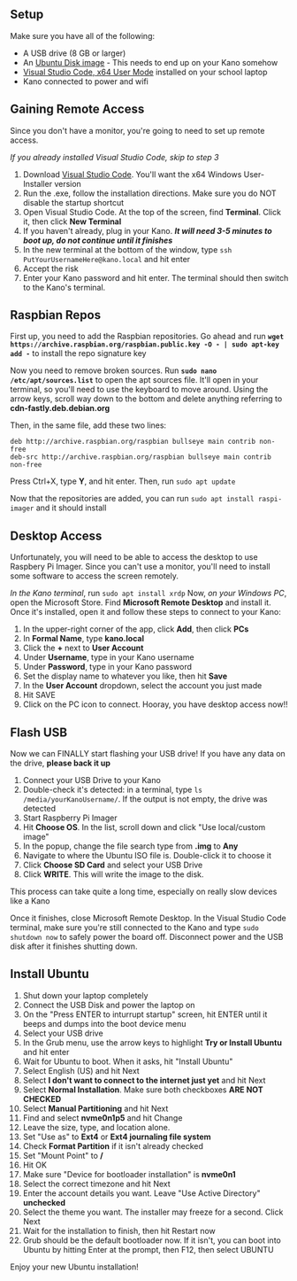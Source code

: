 ## Setup

Make sure you have all of the following:
- A USB drive (8 GB or larger)
- An [Ubuntu Disk image](https://releases.ubuntu.com/lunar/ubuntu-23.04-desktop-amd64.iso) - This needs to end up on your Kano somehow
- [Visual Studio Code, x64 User Mode](https://code.visualstudio.com/download) installed on your school laptop
- Kano connected to power and wifi

## Gaining Remote Access

Since you don't have a monitor, you're going to need to set up remote access.

*If you already installed Visual Studio Code, skip to step 3*
1. Download [Visual Studio Code](https://code.visualstudio.com/download). You'll want the x64 Windows User-Installer version
2. Run the .exe, follow the installation directions. Make sure you do NOT disable the startup shortcut
3. Open Visual Studio Code. At the top of the screen, find **Terminal**. Click it, then click **New Terminal**
4. If you haven't already, plug in your Kano. ***It will need 3-5 minutes to boot up, do not continue until it finishes***
5. In the new terminal at the bottom of the window, type `ssh PutYourUsernameHere@kano.local` and hit enter
6. Accept the risk
7. Enter your Kano password and hit enter. The terminal should then switch to the Kano's terminal.

## Raspbian Repos

First up, you need to add the Raspbian repositories. Go ahead and run **`wget https://archive.raspbian.org/raspbian.public.key -O - | sudo apt-key add -`** to install the repo signature key

Now you need to remove broken sources. Run **`sudo nano /etc/apt/sources.list`** to open the apt sources file. It'll open in your terminal, so you'll need to use the keyboard to move around. Using the arrow keys, scroll way down to the bottom and delete anything referring to **cdn-fastly.deb.debian.org**

Then, in the same file, add these two lines:

```
deb http://archive.raspbian.org/raspbian bullseye main contrib non-free
deb-src http://archive.raspbian.org/raspbian bullseye main contrib non-free
```

Press Ctrl+X, type **Y**, and hit enter. Then, run `sudo apt update`

Now that the repositories are added, you can run `sudo apt install raspi-imager` and it should install

## Desktop Access

Unfortunately, you will need to be able to access the desktop to use Raspbery Pi Imager. Since you can't use a monitor, you'll need to install some software to access the screen remotely.

*In the Kano terminal*, run `sudo apt install xrdp`
Now, *on your Windows PC*, open the Microsoft Store. Find **Microsoft Remote Desktop** and install it. Once it's installed, open it and follow these steps to connect to your Kano:

1. In the upper-right corner of the app, click **Add**, then click **PCs**
2. In **Formal Name**, type **kano.local**
3. Click the **+** next to **User Account**
4. Under **Username**, type in your Kano username
5. Under **Password**, type in your Kano password
6. Set the display name to whatever you like, then hit **Save**
7. In the **User Account** dropdown, select the account you just made
8. Hit SAVE
9. Click on the PC icon to connect. Hooray, you have desktop access now!!

## Flash USB

Now we can FINALLY start flashing your USB drive! If you have any data on the drive, **please back it up**

1. Connect your USB Drive to your Kano
2. Double-check it's detected: in a terminal, type `ls /media/yourKanoUsername/`. If the output is not empty, the drive was detected
3. Start Raspberry Pi Imager
4. Hit **Choose OS**. In the list, scroll down and click "Use local/custom image"
5. In the popup, change the file search type from **.img** to **Any**
6. Navigate to where the Ubuntu ISO file is. Double-click it to choose it
7. Click **Choose SD Card** and select your USB Drive
8. Click **WRITE**. This will write the image to the disk.

This process can take quite a long time, especially on really slow devices like a Kano

Once it finishes, close Microsoft Remote Desktop. In the Visual Studio Code terminal, make sure you're still connected to the Kano and type `sudo shutdown now` to safely power the board off. Disconnect power and the USB disk after it finishes shutting down.

## Install Ubuntu

1. Shut down your laptop completely
2. Connect the USB Disk and power the laptop on
3. On the "Press ENTER to inturrupt startup" screen, hit ENTER until it beeps and dumps into the boot device menu
4. Select your USB drive
5. In the Grub menu, use the arrow keys to highlight **Try or Install Ubuntu** and hit enter
6. Wait for Ubuntu to boot. When it asks, hit "Install Ubuntu"
7. Select English (US) and hit Next
8. Select **I don't want to connect to the internet just yet** and hit Next
9. Select **Normal Installation**. Make sure both checkboxes **ARE NOT CHECKED**
10. Select **Manual Partitioning** and hit Next
11. Find and select **nvme0n1p5** and hit Change
12. Leave the size, type, and location alone.
13. Set "Use as" to **Ext4** or **Ext4 journaling file system**
14. Check **Format Partition** if it isn't already checked
15. Set "Mount Point" to **/**
16. Hit OK
17. Make sure "Device for bootloader installation" is **nvme0n1**
18. Select the correct timezone and hit Next
19. Enter the account details you want. Leave "Use Active Directory" **unchecked**
20. Select the theme you want. The installer may freeze for a second. Click Next
21. Wait for the installation to finish, then hit Restart now
22. Grub should be the default bootloader now. If it isn't, you can boot into Ubuntu by hitting Enter at the prompt, then F12, then select UBUNTU

Enjoy your new Ubuntu installation!
